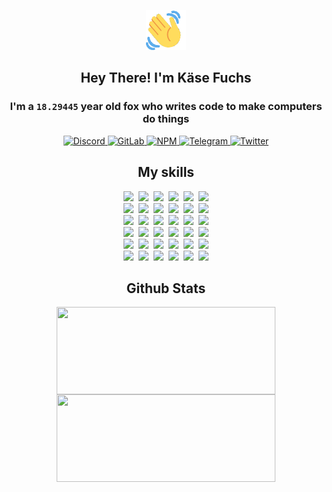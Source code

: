 <div><p align=center><img src=./resources/images/wave.gif width=64px height=64px></p><h2 align=center>Hey There! I'm Käse Fuchs</h2><h3 align=center>I'm a <code>18.29445</code> year old fox who writes code to make computers do things</h3><p align=center><a href=https://discord.com/users/507526681125322772><img alt=Discord src="https://img.shields.io/badge/Discord-5865F2?logo=discord&logoColor=white&style=flat-square#53204c62b54e79f5873dd6c6a7d2b8e4"> </a><a href=https://gitlab.com/kasefuchs><img alt=GitLab src="https://img.shields.io/badge/GitLab-330F63?logo=gitlab&logoColor=white&style=flat-square#53204c62b54e79f5873dd6c6a7d2b8e4"> </a><a href=https://npmjs.com/~kasefuchs><img alt=NPM src="https://img.shields.io/badge/NPM-CB3837?logo=npm&logoColor=white&style=flat-square#53204c62b54e79f5873dd6c6a7d2b8e4"> </a><a href=https://t.me/kasefuchs><img alt=Telegram src="https://img.shields.io/badge/Telegram-2CA5E0?logo=telegram&logoColor=white&style=flat-square#53204c62b54e79f5873dd6c6a7d2b8e4"> </a><a href=https://twitter.com/kasefuchs><img alt=Twitter src="https://img.shields.io/badge/Twitter-1DA1F2?logo=twitter&logoColor=white&style=flat-square#53204c62b54e79f5873dd6c6a7d2b8e4"></a></p><h2 align=center>My skills</h2><p align=center><a href=https://aws.amazon.com/ ><picture><source srcset="https://skillicons.dev/icons?i=aws&theme=dark#53204c62b54e79f5873dd6c6a7d2b8e4" media="(prefers-color-scheme: dark)"><source srcset="https://skillicons.dev/icons?i=aws&theme=light#53204c62b54e79f5873dd6c6a7d2b8e4" media="(prefers-color-scheme: light), (prefers-color-scheme: no-preference)"><img src="https://skillicons.dev/icons?i=aws&theme=light#53204c62b54e79f5873dd6c6a7d2b8e4"></picture></a>&nbsp;&nbsp;<a href=https://en.wikipedia.org/wiki/Bash_(Unix_shell)><picture><source srcset="https://skillicons.dev/icons?i=bash&theme=dark#53204c62b54e79f5873dd6c6a7d2b8e4" media="(prefers-color-scheme: dark)"><source srcset="https://skillicons.dev/icons?i=bash&theme=light#53204c62b54e79f5873dd6c6a7d2b8e4" media="(prefers-color-scheme: light), (prefers-color-scheme: no-preference)"><img src="https://skillicons.dev/icons?i=bash&theme=light#53204c62b54e79f5873dd6c6a7d2b8e4"></picture></a>&nbsp;&nbsp;<a href=https://discord.com/developers/docs><picture><source srcset="https://skillicons.dev/icons?i=bots&theme=dark#53204c62b54e79f5873dd6c6a7d2b8e4" media="(prefers-color-scheme: dark)"><source srcset="https://skillicons.dev/icons?i=bots&theme=light#53204c62b54e79f5873dd6c6a7d2b8e4" media="(prefers-color-scheme: light), (prefers-color-scheme: no-preference)"><img src="https://skillicons.dev/icons?i=bots&theme=light#53204c62b54e79f5873dd6c6a7d2b8e4"></picture></a>&nbsp;&nbsp;<a href=https://www.cloudflare.com/ ><picture><source srcset="https://skillicons.dev/icons?i=cloudflare&theme=dark#53204c62b54e79f5873dd6c6a7d2b8e4" media="(prefers-color-scheme: dark)"><source srcset="https://skillicons.dev/icons?i=cloudflare&theme=light#53204c62b54e79f5873dd6c6a7d2b8e4" media="(prefers-color-scheme: light), (prefers-color-scheme: no-preference)"><img src="https://skillicons.dev/icons?i=cloudflare&theme=light#53204c62b54e79f5873dd6c6a7d2b8e4"></picture></a>&nbsp;&nbsp;<a href=https://en.wikipedia.org/wiki/CSS><picture><source srcset="https://skillicons.dev/icons?i=css&theme=dark#53204c62b54e79f5873dd6c6a7d2b8e4" media="(prefers-color-scheme: dark)"><source srcset="https://skillicons.dev/icons?i=css&theme=light#53204c62b54e79f5873dd6c6a7d2b8e4" media="(prefers-color-scheme: light), (prefers-color-scheme: no-preference)"><img src="https://skillicons.dev/icons?i=css&theme=light#53204c62b54e79f5873dd6c6a7d2b8e4"></picture></a>&nbsp;&nbsp;<a href=https://www.docker.com/ ><picture><source srcset="https://skillicons.dev/icons?i=docker&theme=dark#53204c62b54e79f5873dd6c6a7d2b8e4" media="(prefers-color-scheme: dark)"><source srcset="https://skillicons.dev/icons?i=docker&theme=light#53204c62b54e79f5873dd6c6a7d2b8e4" media="(prefers-color-scheme: light), (prefers-color-scheme: no-preference)"><img src="https://skillicons.dev/icons?i=docker&theme=light#53204c62b54e79f5873dd6c6a7d2b8e4"></picture></a><br><a href=https://www.electronjs.org/ ><picture><source srcset="https://skillicons.dev/icons?i=electron&theme=dark#53204c62b54e79f5873dd6c6a7d2b8e4" media="(prefers-color-scheme: dark)"><source srcset="https://skillicons.dev/icons?i=electron&theme=light#53204c62b54e79f5873dd6c6a7d2b8e4" media="(prefers-color-scheme: light), (prefers-color-scheme: no-preference)"><img src="https://skillicons.dev/icons?i=electron&theme=light#53204c62b54e79f5873dd6c6a7d2b8e4"></picture></a>&nbsp;&nbsp;<a href=https://expressjs.com/ ><picture><source srcset="https://skillicons.dev/icons?i=express&theme=dark#53204c62b54e79f5873dd6c6a7d2b8e4" media="(prefers-color-scheme: dark)"><source srcset="https://skillicons.dev/icons?i=express&theme=light#53204c62b54e79f5873dd6c6a7d2b8e4" media="(prefers-color-scheme: light), (prefers-color-scheme: no-preference)"><img src="https://skillicons.dev/icons?i=express&theme=light#53204c62b54e79f5873dd6c6a7d2b8e4"></picture></a>&nbsp;&nbsp;<a href=https://www.figma.com/ ><picture><source srcset="https://skillicons.dev/icons?i=figma&theme=dark#53204c62b54e79f5873dd6c6a7d2b8e4" media="(prefers-color-scheme: dark)"><source srcset="https://skillicons.dev/icons?i=figma&theme=light#53204c62b54e79f5873dd6c6a7d2b8e4" media="(prefers-color-scheme: light), (prefers-color-scheme: no-preference)"><img src="https://skillicons.dev/icons?i=figma&theme=light#53204c62b54e79f5873dd6c6a7d2b8e4"></picture></a>&nbsp;&nbsp;<a href=https://firebase.google.com/ ><picture><source srcset="https://skillicons.dev/icons?i=firebase&theme=dark#53204c62b54e79f5873dd6c6a7d2b8e4" media="(prefers-color-scheme: dark)"><source srcset="https://skillicons.dev/icons?i=firebase&theme=light#53204c62b54e79f5873dd6c6a7d2b8e4" media="(prefers-color-scheme: light), (prefers-color-scheme: no-preference)"><img src="https://skillicons.dev/icons?i=firebase&theme=light#53204c62b54e79f5873dd6c6a7d2b8e4"></picture></a>&nbsp;&nbsp;<a href=https://flask.palletsprojects.com/ ><picture><source srcset="https://skillicons.dev/icons?i=flask&theme=dark#53204c62b54e79f5873dd6c6a7d2b8e4" media="(prefers-color-scheme: dark)"><source srcset="https://skillicons.dev/icons?i=flask&theme=light#53204c62b54e79f5873dd6c6a7d2b8e4" media="(prefers-color-scheme: light), (prefers-color-scheme: no-preference)"><img src="https://skillicons.dev/icons?i=flask&theme=light#53204c62b54e79f5873dd6c6a7d2b8e4"></picture></a>&nbsp;&nbsp;<a href=https://cloud.google.com/ ><picture><source srcset="https://skillicons.dev/icons?i=gcp&theme=dark#53204c62b54e79f5873dd6c6a7d2b8e4" media="(prefers-color-scheme: dark)"><source srcset="https://skillicons.dev/icons?i=gcp&theme=light#53204c62b54e79f5873dd6c6a7d2b8e4" media="(prefers-color-scheme: light), (prefers-color-scheme: no-preference)"><img src="https://skillicons.dev/icons?i=gcp&theme=light#53204c62b54e79f5873dd6c6a7d2b8e4"></picture></a><br><a href=https://git-scm.com/ ><picture><source srcset="https://skillicons.dev/icons?i=git&theme=dark#53204c62b54e79f5873dd6c6a7d2b8e4" media="(prefers-color-scheme: dark)"><source srcset="https://skillicons.dev/icons?i=git&theme=light#53204c62b54e79f5873dd6c6a7d2b8e4" media="(prefers-color-scheme: light), (prefers-color-scheme: no-preference)"><img src="https://skillicons.dev/icons?i=git&theme=light#53204c62b54e79f5873dd6c6a7d2b8e4"></picture></a>&nbsp;&nbsp;<a href=https://github.com/ ><picture><source srcset="https://skillicons.dev/icons?i=github&theme=dark#53204c62b54e79f5873dd6c6a7d2b8e4" media="(prefers-color-scheme: dark)"><source srcset="https://skillicons.dev/icons?i=github&theme=light#53204c62b54e79f5873dd6c6a7d2b8e4" media="(prefers-color-scheme: light), (prefers-color-scheme: no-preference)"><img src="https://skillicons.dev/icons?i=github&theme=light#53204c62b54e79f5873dd6c6a7d2b8e4"></picture></a>&nbsp;&nbsp;<a href=https://gitlab.com/ ><picture><source srcset="https://skillicons.dev/icons?i=gitlab&theme=dark#53204c62b54e79f5873dd6c6a7d2b8e4" media="(prefers-color-scheme: dark)"><source srcset="https://skillicons.dev/icons?i=gitlab&theme=light#53204c62b54e79f5873dd6c6a7d2b8e4" media="(prefers-color-scheme: light), (prefers-color-scheme: no-preference)"><img src="https://skillicons.dev/icons?i=gitlab&theme=light#53204c62b54e79f5873dd6c6a7d2b8e4"></picture></a>&nbsp;&nbsp;<a href=https://www.heroku.com/ ><picture><source srcset="https://skillicons.dev/icons?i=heroku&theme=dark#53204c62b54e79f5873dd6c6a7d2b8e4" media="(prefers-color-scheme: dark)"><source srcset="https://skillicons.dev/icons?i=heroku&theme=light#53204c62b54e79f5873dd6c6a7d2b8e4" media="(prefers-color-scheme: light), (prefers-color-scheme: no-preference)"><img src="https://skillicons.dev/icons?i=heroku&theme=light#53204c62b54e79f5873dd6c6a7d2b8e4"></picture></a>&nbsp;&nbsp;<a href=https://en.wikipedia.org/wiki/HTML><picture><source srcset="https://skillicons.dev/icons?i=html&theme=dark#53204c62b54e79f5873dd6c6a7d2b8e4" media="(prefers-color-scheme: dark)"><source srcset="https://skillicons.dev/icons?i=html&theme=light#53204c62b54e79f5873dd6c6a7d2b8e4" media="(prefers-color-scheme: light), (prefers-color-scheme: no-preference)"><img src="https://skillicons.dev/icons?i=html&theme=light#53204c62b54e79f5873dd6c6a7d2b8e4"></picture></a>&nbsp;&nbsp;<a href=https://en.wikipedia.org/wiki/JavaScript><picture><source srcset="https://skillicons.dev/icons?i=js&theme=dark#53204c62b54e79f5873dd6c6a7d2b8e4" media="(prefers-color-scheme: dark)"><source srcset="https://skillicons.dev/icons?i=js&theme=light#53204c62b54e79f5873dd6c6a7d2b8e4" media="(prefers-color-scheme: light), (prefers-color-scheme: no-preference)"><img src="https://skillicons.dev/icons?i=js&theme=light#53204c62b54e79f5873dd6c6a7d2b8e4"></picture></a><br><a href=https://en.wikipedia.org/wiki/Linux><picture><source srcset="https://skillicons.dev/icons?i=linux&theme=dark#53204c62b54e79f5873dd6c6a7d2b8e4" media="(prefers-color-scheme: dark)"><source srcset="https://skillicons.dev/icons?i=linux&theme=light#53204c62b54e79f5873dd6c6a7d2b8e4" media="(prefers-color-scheme: light), (prefers-color-scheme: no-preference)"><img src="https://skillicons.dev/icons?i=linux&theme=light#53204c62b54e79f5873dd6c6a7d2b8e4"></picture></a>&nbsp;&nbsp;<a href=https://mui.com/ ><picture><source srcset="https://skillicons.dev/icons?i=materialui&theme=dark#53204c62b54e79f5873dd6c6a7d2b8e4" media="(prefers-color-scheme: dark)"><source srcset="https://skillicons.dev/icons?i=materialui&theme=light#53204c62b54e79f5873dd6c6a7d2b8e4" media="(prefers-color-scheme: light), (prefers-color-scheme: no-preference)"><img src="https://skillicons.dev/icons?i=materialui&theme=light#53204c62b54e79f5873dd6c6a7d2b8e4"></picture></a>&nbsp;&nbsp;<a href=https://en.wikipedia.org/wiki/Markdown><picture><source srcset="https://skillicons.dev/icons?i=md&theme=dark#53204c62b54e79f5873dd6c6a7d2b8e4" media="(prefers-color-scheme: dark)"><source srcset="https://skillicons.dev/icons?i=md&theme=light#53204c62b54e79f5873dd6c6a7d2b8e4" media="(prefers-color-scheme: light), (prefers-color-scheme: no-preference)"><img src="https://skillicons.dev/icons?i=md&theme=light#53204c62b54e79f5873dd6c6a7d2b8e4"></picture></a>&nbsp;&nbsp;<a href=https://www.mongodb.com/ ><picture><source srcset="https://skillicons.dev/icons?i=mongodb&theme=dark#53204c62b54e79f5873dd6c6a7d2b8e4" media="(prefers-color-scheme: dark)"><source srcset="https://skillicons.dev/icons?i=mongodb&theme=light#53204c62b54e79f5873dd6c6a7d2b8e4" media="(prefers-color-scheme: light), (prefers-color-scheme: no-preference)"><img src="https://skillicons.dev/icons?i=mongodb&theme=light#53204c62b54e79f5873dd6c6a7d2b8e4"></picture></a>&nbsp;&nbsp;<a href=https://www.mysql.com/ ><picture><source srcset="https://skillicons.dev/icons?i=mysql&theme=dark#53204c62b54e79f5873dd6c6a7d2b8e4" media="(prefers-color-scheme: dark)"><source srcset="https://skillicons.dev/icons?i=mysql&theme=light#53204c62b54e79f5873dd6c6a7d2b8e4" media="(prefers-color-scheme: light), (prefers-color-scheme: no-preference)"><img src="https://skillicons.dev/icons?i=mysql&theme=light#53204c62b54e79f5873dd6c6a7d2b8e4"></picture></a>&nbsp;&nbsp;<a href=https://nextjs.org/ ><picture><source srcset="https://skillicons.dev/icons?i=nextjs&theme=dark#53204c62b54e79f5873dd6c6a7d2b8e4" media="(prefers-color-scheme: dark)"><source srcset="https://skillicons.dev/icons?i=nextjs&theme=light#53204c62b54e79f5873dd6c6a7d2b8e4" media="(prefers-color-scheme: light), (prefers-color-scheme: no-preference)"><img src="https://skillicons.dev/icons?i=nextjs&theme=light#53204c62b54e79f5873dd6c6a7d2b8e4"></picture></a><br><a href=https://nodejs.org/en/ ><picture><source srcset="https://skillicons.dev/icons?i=nodejs&theme=dark#53204c62b54e79f5873dd6c6a7d2b8e4" media="(prefers-color-scheme: dark)"><source srcset="https://skillicons.dev/icons?i=nodejs&theme=light#53204c62b54e79f5873dd6c6a7d2b8e4" media="(prefers-color-scheme: light), (prefers-color-scheme: no-preference)"><img src="https://skillicons.dev/icons?i=nodejs&theme=light#53204c62b54e79f5873dd6c6a7d2b8e4"></picture></a>&nbsp;&nbsp;<a href=https://www.postgresql.org/ ><picture><source srcset="https://skillicons.dev/icons?i=postgres&theme=dark#53204c62b54e79f5873dd6c6a7d2b8e4" media="(prefers-color-scheme: dark)"><source srcset="https://skillicons.dev/icons?i=postgres&theme=light#53204c62b54e79f5873dd6c6a7d2b8e4" media="(prefers-color-scheme: light), (prefers-color-scheme: no-preference)"><img src="https://skillicons.dev/icons?i=postgres&theme=light#53204c62b54e79f5873dd6c6a7d2b8e4"></picture></a>&nbsp;&nbsp;<a href=https://learn.microsoft.com/en-us/powershell/ ><picture><source srcset="https://skillicons.dev/icons?i=powershell&theme=dark#53204c62b54e79f5873dd6c6a7d2b8e4" media="(prefers-color-scheme: dark)"><source srcset="https://skillicons.dev/icons?i=powershell&theme=light#53204c62b54e79f5873dd6c6a7d2b8e4" media="(prefers-color-scheme: light), (prefers-color-scheme: no-preference)"><img src="https://skillicons.dev/icons?i=powershell&theme=light#53204c62b54e79f5873dd6c6a7d2b8e4"></picture></a>&nbsp;&nbsp;<a href=https://www.python.org/ ><picture><source srcset="https://skillicons.dev/icons?i=py&theme=dark#53204c62b54e79f5873dd6c6a7d2b8e4" media="(prefers-color-scheme: dark)"><source srcset="https://skillicons.dev/icons?i=py&theme=light#53204c62b54e79f5873dd6c6a7d2b8e4" media="(prefers-color-scheme: light), (prefers-color-scheme: no-preference)"><img src="https://skillicons.dev/icons?i=py&theme=light#53204c62b54e79f5873dd6c6a7d2b8e4"></picture></a>&nbsp;&nbsp;<a href=https://www.raspberrypi.org/ ><picture><source srcset="https://skillicons.dev/icons?i=raspberrypi&theme=dark#53204c62b54e79f5873dd6c6a7d2b8e4" media="(prefers-color-scheme: dark)"><source srcset="https://skillicons.dev/icons?i=raspberrypi&theme=light#53204c62b54e79f5873dd6c6a7d2b8e4" media="(prefers-color-scheme: light), (prefers-color-scheme: no-preference)"><img src="https://skillicons.dev/icons?i=raspberrypi&theme=light#53204c62b54e79f5873dd6c6a7d2b8e4"></picture></a>&nbsp;&nbsp;<a href=https://reactjs.org/ ><picture><source srcset="https://skillicons.dev/icons?i=react&theme=dark#53204c62b54e79f5873dd6c6a7d2b8e4" media="(prefers-color-scheme: dark)"><source srcset="https://skillicons.dev/icons?i=react&theme=light#53204c62b54e79f5873dd6c6a7d2b8e4" media="(prefers-color-scheme: light), (prefers-color-scheme: no-preference)"><img src="https://skillicons.dev/icons?i=react&theme=light#53204c62b54e79f5873dd6c6a7d2b8e4"></picture></a><br><a href=https://redux.js.org/ ><picture><source srcset="https://skillicons.dev/icons?i=redux&theme=dark#53204c62b54e79f5873dd6c6a7d2b8e4" media="(prefers-color-scheme: dark)"><source srcset="https://skillicons.dev/icons?i=redux&theme=light#53204c62b54e79f5873dd6c6a7d2b8e4" media="(prefers-color-scheme: light), (prefers-color-scheme: no-preference)"><img src="https://skillicons.dev/icons?i=redux&theme=light#53204c62b54e79f5873dd6c6a7d2b8e4"></picture></a>&nbsp;&nbsp;<a href=https://en.wikipedia.org/wiki/Regular_expression><picture><source srcset="https://skillicons.dev/icons?i=regex&theme=dark#53204c62b54e79f5873dd6c6a7d2b8e4" media="(prefers-color-scheme: dark)"><source srcset="https://skillicons.dev/icons?i=regex&theme=light#53204c62b54e79f5873dd6c6a7d2b8e4" media="(prefers-color-scheme: light), (prefers-color-scheme: no-preference)"><img src="https://skillicons.dev/icons?i=regex&theme=light#53204c62b54e79f5873dd6c6a7d2b8e4"></picture></a>&nbsp;&nbsp;<a href=https://en.wikipedia.org/wiki/Sass_(stylesheet_language)><picture><source srcset="https://skillicons.dev/icons?i=sass&theme=dark#53204c62b54e79f5873dd6c6a7d2b8e4" media="(prefers-color-scheme: dark)"><source srcset="https://skillicons.dev/icons?i=sass&theme=light#53204c62b54e79f5873dd6c6a7d2b8e4" media="(prefers-color-scheme: light), (prefers-color-scheme: no-preference)"><img src="https://skillicons.dev/icons?i=sass&theme=light#53204c62b54e79f5873dd6c6a7d2b8e4"></picture></a>&nbsp;&nbsp;<a href=https://www.typescriptlang.org/ ><picture><source srcset="https://skillicons.dev/icons?i=ts&theme=dark#53204c62b54e79f5873dd6c6a7d2b8e4" media="(prefers-color-scheme: dark)"><source srcset="https://skillicons.dev/icons?i=ts&theme=light#53204c62b54e79f5873dd6c6a7d2b8e4" media="(prefers-color-scheme: light), (prefers-color-scheme: no-preference)"><img src="https://skillicons.dev/icons?i=ts&theme=light#53204c62b54e79f5873dd6c6a7d2b8e4"></picture></a>&nbsp;&nbsp;<a href=https://unity.com/ ><picture><source srcset="https://skillicons.dev/icons?i=unity&theme=dark#53204c62b54e79f5873dd6c6a7d2b8e4" media="(prefers-color-scheme: dark)"><source srcset="https://skillicons.dev/icons?i=unity&theme=light#53204c62b54e79f5873dd6c6a7d2b8e4" media="(prefers-color-scheme: light), (prefers-color-scheme: no-preference)"><img src="https://skillicons.dev/icons?i=unity&theme=light#53204c62b54e79f5873dd6c6a7d2b8e4"></picture></a>&nbsp;&nbsp;<a href=https://workers.cloudflare.com/ ><picture><source srcset="https://skillicons.dev/icons?i=workers&theme=dark#53204c62b54e79f5873dd6c6a7d2b8e4" media="(prefers-color-scheme: dark)"><source srcset="https://skillicons.dev/icons?i=workers&theme=light#53204c62b54e79f5873dd6c6a7d2b8e4" media="(prefers-color-scheme: light), (prefers-color-scheme: no-preference)"><img src="https://skillicons.dev/icons?i=workers&theme=light#53204c62b54e79f5873dd6c6a7d2b8e4"></picture></a><br></p><h2 align=center>Github Stats</h2><p align=center><picture><source srcset="https://github-readme-stats-kasefuchs.vercel.app/api/?count_private=true&hide_border=true&hide_rank=true&line_height=20&hide_title=true&username=Kasefuchs&theme=dark#53204c62b54e79f5873dd6c6a7d2b8e4" media="(prefers-color-scheme: dark)"><source srcset="https://github-readme-stats-kasefuchs.vercel.app/api/?count_private=true&hide_border=true&hide_rank=true&line_height=20&hide_title=true&username=Kasefuchs&theme=light#53204c62b54e79f5873dd6c6a7d2b8e4" media="(prefers-color-scheme: light), (prefers-color-scheme: no-preference)"><img align=middle width=350 height=140 src="https://github-readme-stats-kasefuchs.vercel.app/api/?count_private=true&hide_border=true&hide_rank=true&line_height=20&hide_title=true&username=Kasefuchs&theme=light#53204c62b54e79f5873dd6c6a7d2b8e4"></picture><picture><source srcset="https://github-readme-stats-kasefuchs.vercel.app/api/top-langs/?count_private=true&hide_border=true&layout=compact&username=Kasefuchs&theme=dark#53204c62b54e79f5873dd6c6a7d2b8e4" media="(prefers-color-scheme: dark)"><source srcset="https://github-readme-stats-kasefuchs.vercel.app/api/top-langs/?count_private=true&hide_border=true&layout=compact&username=Kasefuchs&theme=light#53204c62b54e79f5873dd6c6a7d2b8e4" media="(prefers-color-scheme: light), (prefers-color-scheme: no-preference)"><img align=middle width=350 height=140 src="https://github-readme-stats-kasefuchs.vercel.app/api/top-langs/?count_private=true&hide_border=true&layout=compact&username=Kasefuchs&theme=light#53204c62b54e79f5873dd6c6a7d2b8e4"></picture></p><img src="https://hit.yhype.me/github/profile?user_id=64592097#53204c62b54e79f5873dd6c6a7d2b8e4" alt=""></div>